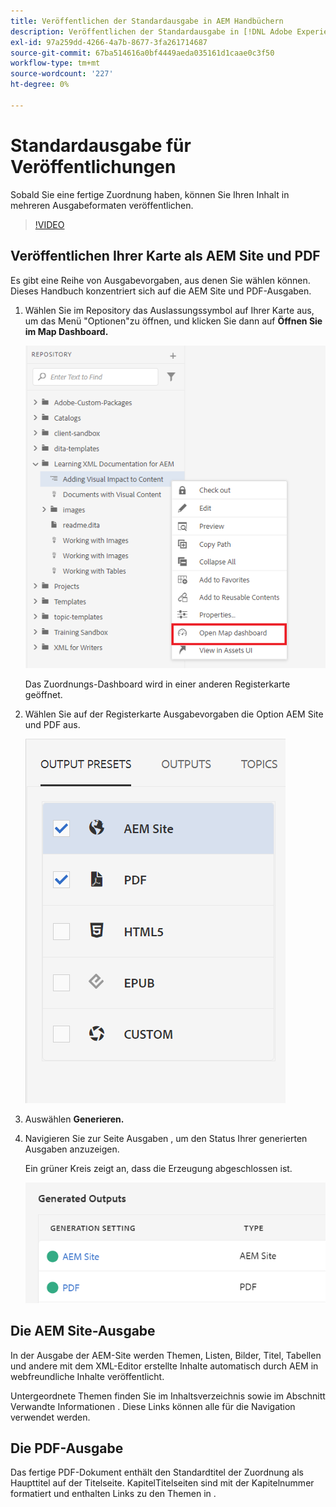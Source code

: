 ```yaml
---
title: Veröffentlichen der Standardausgabe in AEM Handbüchern
description: Veröffentlichen der Standardausgabe in [!DNL Adobe Experience Manager Guides]
exl-id: 97a259dd-4266-4a7b-8677-3fa261714687
source-git-commit: 67ba514616a0bf4449aeda035161d1caae0c3f50
workflow-type: tm+mt
source-wordcount: '227'
ht-degree: 0%

---
```


# Standardausgabe für Veröffentlichungen

Sobald Sie eine fertige Zuordnung haben, können Sie Ihren Inhalt in mehreren Ausgabeformaten veröffentlichen.

>[!VIDEO](https://video.tv.adobe.com/v/336662?quality=12&learn=on)

## Veröffentlichen Ihrer Karte als AEM Site und PDF

Es gibt eine Reihe von Ausgabevorgaben, aus denen Sie wählen können. Dieses Handbuch konzentriert sich auf die AEM Site und PDF-Ausgaben.

1. Wählen Sie im Repository das Auslassungssymbol auf Ihrer Karte aus, um das Menü &quot;Optionen&quot;zu öffnen, und klicken Sie dann auf **Öffnen Sie im Map Dashboard.**

   ![Im Landkarten-Dashboard öffnen](images/lesson-9/map-dashboard-with-markings.png)

   Das Zuordnungs-Dashboard wird in einer anderen Registerkarte geöffnet.

1. Wählen Sie auf der Registerkarte Ausgabevorgaben die Option AEM Site und PDF aus.

   ![Ausgabevorgaben](images/lesson-9/pdf-aem.png)

1. Auswählen **Generieren.**

1. Navigieren Sie zur Seite Ausgaben , um den Status Ihrer generierten Ausgaben anzuzeigen.

   Ein grüner Kreis zeigt an, dass die Erzeugung abgeschlossen ist.

   ![Erstellung der Ausgabe abgeschlossen](images/lesson-9/green-circle.png)

## Die AEM Site-Ausgabe

In der Ausgabe der AEM-Site werden Themen, Listen, Bilder, Titel, Tabellen und andere mit dem XML-Editor erstellte Inhalte automatisch durch AEM in webfreundliche Inhalte veröffentlicht.

Untergeordnete Themen finden Sie im Inhaltsverzeichnis sowie im Abschnitt Verwandte Informationen . Diese Links können alle für die Navigation verwendet werden.

## Die PDF-Ausgabe

Das fertige PDF-Dokument enthält den Standardtitel der Zuordnung als Haupttitel auf der Titelseite. KapitelTitelseiten sind mit der Kapitelnummer formatiert und enthalten Links zu den Themen in .
